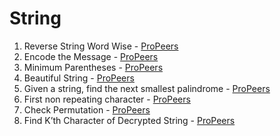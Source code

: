# String
1) Reverse String Word Wise - [ProPeers](https://www.naukri.com/code360/problems/reverse-string-word-wise_1262348)
2) Encode the Message - [ProPeers](https://www.naukri.com/code360/problems/encode-the-message_699836)
3) Minimum Parentheses - [ProPeers](https://www.naukri.com/code360/problems/mnfrj_1075018?)
4) Beautiful String - [ProPeers](https://www.naukri.com/code360/problems/beautiful-string_1115625)
5) Given a string, find the next smallest palindrome - [ProPeers](https://www.naukri.com/code360/problems/given-a-string-find-the-next-smallest-palindrome_874577)
6) First non repeating character - [ProPeers](https://www.naukri.com/code360/problems/first-non-repeating-character_920324)
7) Check Permutation - [ProPeers](https://www.naukri.com/code360/problems/check-permutation_1172164)
8) Find K’th Character of Decrypted String - [ProPeers](https://www.naukri.com/code360/problems/find-k-th-character-of-decrypted-string_630508)

